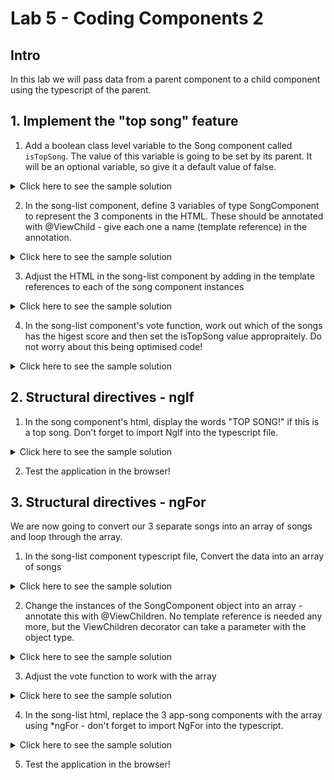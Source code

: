 # Lab 5 - Coding Components 2

## Intro

In this lab we will pass data from a parent component to a child component using the typescript of the parent.

## 1. Implement the "top song" feature

1. Add a boolean class level variable to the Song component called `isTopSong`. The value of this variable is going to be set by its parent. It will be an optional variable, so give it a default value of false.

<details>
<summary>
Click here to see the sample solution
</summary>

```typescript
  @Input() isTopSong: boolean = false;
```
</details>

2. In the song-list component, define 3 variables of type SongComponent to represent the 3 components in the HTML. These should be annotated with @ViewChild - give each one a name (template reference) in the annotation.

<details>
<summary>
Click here to see the sample solution
</summary>

```typescript
  @ViewChild('songComponent1')
  songComponent1! : SongComponent;

  @ViewChild('songComponent2')
  songComponent2! : SongComponent;

  @ViewChild('songComponent3')
  songComponent3! : SongComponent;
```
</details>

3. Adjust the HTML in the song-list component by adding in the template references to each of the song component instances

<details>
<summary>
Click here to see the sample solution
</summary>

```html
<ul>
    <app-song [song]="song1" (voteUp)="vote($event)" #songComponent1></app-song>
    <app-song [song]="song2" (voteUp)="vote($event)" #songComponent2></app-song>
    <app-song [song]="song3" (voteUp)="vote($event)" #songComponent3></app-song>
</ul>
```
</details>

4. In the song-list component's vote function, work out which of the songs has the higest score and then set the isTopSong value appropraitely. Do not worry about this being optimised code!

<details>
<summary>
Click here to see the sample solution
</summary>

```typescript
  vote(id :number) : void {
    if (id == 1) {
      this.song1.votes += 1;
    } else if (id == 2) {
      this.song2.votes += 1;
    } else if (id == 3) {
      this.song3.votes += 1;
    }

    const maxVotes = Math.max(this.song1.votes, this.song2.votes, this.song3.votes);

    this.songComponent1.isTopSong = (this.song1.votes == maxVotes);
    this.songComponent2.isTopSong = (this.song2.votes == maxVotes);
    this.songComponent3.isTopSong = (this.song3.votes == maxVotes);

  }
```
</details>


## 2. Structural directives - ngIf

1. In the song component's html, display the words "TOP SONG!" if this is a top song. Don't forget to import NgIf into the typescript file.

<details>
<summary>
Click here to see the sample solution
</summary>

```html
<li> 
    <span *ngIf="isTopSong">TOP SONG!</span>
    ...
</li>
```

```typescript
@Component({
  selector: 'app-song',
  standalone: true,
  imports: [NgIf],
  ...
```
</details>

2. Test the application in the browser!

## 3. Structural directives - ngFor

We are now going to convert our 3 separate songs into an array of songs and loop through the array.

1. In the song-list component typescript file, Convert the data into an array of songs

<details>
<summary>
Click here to see the sample solution
</summary>

```typescript
songs : SongInterface[]  = [
    {id: 1, title:"Billie Jean", artist: "Michael Jackson", dateReleased: new Date(1983,1,2), price: 10.99, votes:0},
    {id: 2, title:"I don't wanna miss a thing", artist: "Aerosmith", dateReleased: new Date(1998,5,2), price: 9.99, votes:0},
    {id: 3, title:"My heart will go on", artist: "Celine Dion", dateReleased: new Date(1997,11,19), price: 7.99, votes:0}
  ];
```
</details>

2. Change the instances of the SongComponent object into an array - annotate this with @ViewChildren. No template reference is needed any more, but the ViewChildren decorator can take a parameter with the object type.

<details>
<summary>
Click here to see the sample solution
</summary>

```typescript
@ViewChildren(SongComponent)
  songComponents!: SongComponent[];
```
</details>

3. Adjust the vote function to work with the array

<details>
<summary>
Click here to see the sample solution
</summary>

```typescript
  vote(id :number) : void {
    this.songs.find(song => song.id === id)!.votes += 1;

    const maxVotes = Math.max(...this.songs.map(song => song.votes));

    this.songComponents.forEach(songComp => songComp.isTopSong = maxVotes === songComp.song.votes);

  }
```
</details>

4. In the song-list html, replace the 3 app-song components with the array using *ngFor - don't forget to import NgFor into the typescript.

<details>
<summary>
Click here to see the sample solution
</summary>

```html
  <ul>
    <app-song *ngFor="let song of songs" [song]="song" (voteUp)="vote($event)" ></app-song>
</ul>
```
</details>

5. Test the application in the browser!